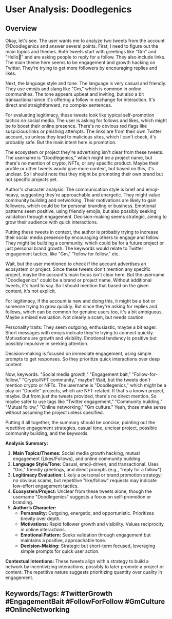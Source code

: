 # User Analysis: Doodlegenics

## Overview

<think>
Okay, let's see. The user wants me to analyze two tweets from the account @Doodlegenics and answer several points. First, I need to figure out the main topics and themes. Both tweets start with greetings like "Gm" and "Hello👋" and are asking people to reply for a follow. They also include links. The main theme here seems to be engagement and growth hacking on Twitter. They're trying to get more followers by encouraging replies and likes.

Next, the language style and tone. The language is very casual and friendly. They use emojis and slang like "Gm," which is common in online communities. The tone appears upbeat and inviting, but also a bit transactional since it's offering a follow in exchange for interaction. It's direct and straightforward, no complex sentences.

For evaluating legitimacy, these tweets look like typical self-promotion tactics on social media. The user is asking for follows and likes, which might be to boost their online presence. There's no obvious red flags like suspicious links or phishing attempts. The links are from their own Twitter account, so unless they lead to malicious sites, which I can't check, it's probably safe. But the main intent here is promotion.

The ecosystem or project they're advertising isn't clear from these tweets. The username is "Doodlegenics," which might be a project name, but there's no mention of crypto, NFTs, or any specific product. Maybe their profile or other tweets would give more context, but based on this, it's unclear. So I should note that they might be promoting their own brand but not specific projects yet.

Author's character analysis: The communication style is brief and emoji-heavy, suggesting they're approachable and energetic. They might value community building and networking. Their motivations are likely to gain followers, which could be for personal branding or business. Emotional patterns seem positive, using friendly emojis, but also possibly seeking validation through engagement. Decision-making seems strategic, aiming to grow their audience with quick interactions.

Putting these tweets in context, the author is probably trying to increase their social media presence by encouraging others to engage and follow. They might be building a community, which could be for a future project or just personal brand growth. The keywords would relate to Twitter engagement tactics, like "Gm," "follow for follow," etc.

Wait, but the user mentioned to check if the account advertises an ecosystem or project. Since these tweets don't mention any specific project, maybe the account's main focus isn't clear here. But the username "Doodlegenics" could be a brand or project name. Without additional tweets, it's hard to say. So I should mention that based on the given content, it's not explicit.

For legitimacy, if the account is new and doing this, it might be a bot or someone trying to grow quickly. But since they're asking for replies and follows, which can be common for genuine users too, it's a bit ambiguous. Maybe a mixed evaluation. Not clearly a scam, but needs caution.

Personality traits: They seem outgoing, enthusiastic, maybe a bit eager. Short messages with emojis indicate they're trying to connect quickly. Motivations are growth and visibility. Emotional tendency is positive but possibly impulsive in seeking attention.

Decision-making is focused on immediate engagement, using simple prompts to get responses. So they prioritize quick interactions over deep content.

Now, keywords. "Social media growth," "Engagement bait," "Follow-for-follow," "Crypto/NFT community," maybe? Wait, but the tweets don't mention crypto or NFTs. The username is "Doodlegenics," which might be a play on "Doodle" projects, which are NFT-related. If that's a known project, maybe. But from just the tweets provided, there's no direct mention. So maybe safer to use tags like "Twitter engagement," "Community building," "Mutual follow," "Online networking," "Gm culture." Yeah, those make sense without assuming the project unless specified.

Putting it all together, the summary should be concise, pointing out the repetitive engagement strategies, casual tone, unclear project, possible community building, and the keywords.
</think>

**Analysis Summary:**  
1. **Main Topics/Themes:** Social media growth hacking, mutual engagement (Likes/Follows), and online community building.  
2. **Language Style/Tone:** Casual, emoji-driven, and transactional. Uses "Gm," friendly greetings, and direct prompts (e.g., "reply for a follow").  
3. **Legitimacy Evaluation:** Likely a personal or brand promotion strategy; no obvious scams, but repetitive "like/follow" requests may indicate low-effort engagement tactics.  
4. **Ecosystem/Project:** Unclear from these tweets alone, though the username "Doodlegenics" suggests a focus on self-promotion or branding.  
5. **Author’s Character:**  
   - **Personality:** Outgoing, energetic, and opportunistic. Prioritizes brevity over depth.  
   - **Motivations:** Rapid follower growth and visibility. Values reciprocity in online interactions.  
   - **Emotional Pattern:** Seeks validation through engagement but maintains a positive, approachable tone.  
   - **Decision-Making:** Strategic but short-term focused, leveraging simple prompts for quick user action.  

**Contextual Intentions:** These tweets align with a strategy to build a network by incentivizing interactions, possibly to later promote a project or content. The repetitive nature suggests prioritizing quantity over quality in engagement.  

**Keywords/Tags:** #TwitterGrowth #EngagementBait #FollowForFollow #GmCulture #OnlineNetworking
---
